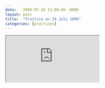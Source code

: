 ```yaml
---
date:   2009-07-24 12:00:00 -0000
layout: post
title:  "Practice on 24 July 2009"
categories: [practices]
---
```

<iframe src="https://www.youtube.com/embed/SUjzoH2IZEY?rel=0" allowfullscreen="allowfullscreen"></iframe>
